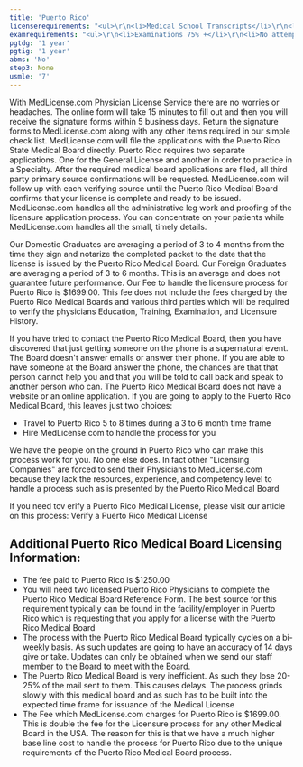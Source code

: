 ```yaml
---
title: 'Puerto Rico'
licenserequirements: "<ul>\r\n<li>Medical School Transcripts</li>\r\n<li>Internship/Residency/Fellowships</li>\r\n<li>All State Medical Licenses (past/present)</li>\r\n<li>Examination Scores</li>\r\n<li>2 Puerto Rico Licensed Physician References</li>\r\n<li>Undergraduate University Transcripts</li>\r\n<li>Medical School Verification Form</li>\r\n<li>Medical School Dean's Letter</li>\r\n<li>Puerto Rico Criminal Clearance Check</li>\r\n<li>Numerous Notarized Attestations</li>\r\n<li>Board Certification</li>\r\n</ul>"
examrequirements: "<ul>\r\n<li>Examinations 75% +</li>\r\n<li>No attempt limit per Step - USMLE</li>\r\n<li>7 year limit-USMLE</li>\r\n<li>1 year PGY for USA Grads</li>\r\n<li>1 year PGY for Non-USA Grads</li>\r\n<li>State Exam Accepted</li>\r\n<li>No 10 year Rule - No SPEX Requirement</li>\r\n<li>No ECFMG Requirement</li>\r\n</ul>"
pgtdg: '1 year'
pgtig: '1 year'
abms: 'No'
step3: None
usmle: '7'
---
```


<p>With MedLicense.com Physician License Service there are no worries or headaches. The online form will take 15 minutes to fill out and then you will receive the signature forms within 5 business days. Return the signature forms to MedLicense.com along with any other items required in our simple check list. MedLicense.com will file the applications with the Puerto Rico State Medical Board directly. Puerto Rico requires two separate applications. One for the General License and another in order to practice in a Specialty. After the required medical board applications are filed, all third party primary source confirmations will be requested. MedLicense.com will follow up with each verifying source until the Puerto Rico Medical Board confirms that your license is complete and ready to be issued. MedLicense.com handles all the administrative leg work and proofing of the licensure application process. You can concentrate on your patients while MedLicense.com handles all the small, timely details.</p>
<p>Our Domestic Graduates are averaging a period of 3 to 4 months from the time they sign and notarize the completed packet to the date that the license is issued by the Puerto Rico Medical Board. Our Foreign Graduates are averaging a period of 3 to 6 months. This is an average and does not guarantee future performance. Our Fee to handle the licensure process for Puerto Rico is $1699.00. This fee does not include the fees charged by the Puerto Rico Medical Boards and various third parties which will be required to verify the physicians Education, Training, Examination, and Licensure History.</p>
<p>If you have tried to contact the Puerto Rico Medical Board, then you have discovered that just getting someone on the phone is a supernatural event. The Board doesn't answer emails or answer their phone. If you are able to have someone at the Board answer the phone, the chances are that that person cannot help you and that you will be told to call back and speak to another person who can. The Puerto Rico Medical Board does not have a website or an online application. If you are going to apply to the Puerto Rico Medical Board, this leaves just two choices:</p>
<ul>
<li>Travel to Puerto Rico 5 to 8 times during a 3 to 6 month time frame</li>
<li>Hire MedLicense.com to handle the process for you</li>
</ul>
<p>We have the people on the ground in Puerto Rico who can make this process work for you. No one else does. In fact other "Licensing Companies" are forced to send their Physicians to MedLicense.com because they lack the resources, experience, and competency level to handle a process such as is presented by the Puerto Rico Medical Board</p>
<p>If you need tov erify a Puerto Rico Medical License, please visit our article on this process: Verify a Puerto Rico Medical License</p>
<h2 id="mcetoc_1cdqi8mdc0">Additional Puerto Rico Medical Board Licensing Information:</h2>
<ul>
<li>The fee paid to Puerto Rico is $1250.00</li>
<li>You will need two licensed Puerto Rico Physicians to complete the Puerto Rico Medical Board Reference Form. The best source for this requirement typically can be found in the facility/employer in Puerto Rico which is requesting that you apply for a license with the Puerto Rico Medical Board</li>
<li>The process with the Puerto Rico Medical Board typically cycles on a bi-weekly basis. As such updates are going to have an accuracy of 14 days give or take. Updates can only be obtained when we send our staff member to the Board to meet with the Board.</li>
<li>The Puerto Rico Medical Board is very inefficient. As such they lose 20-25% of the mail sent to them. This causes delays. The process grinds slowly with this medical board and as such has to be built into the expected time frame for issuance of the Medical License</li>
<li>The Fee which MedLicense.com charges for Puerto Rico is $1699.00. This is double the fee for the Licensure process for any other Medical Board in the USA. The reason for this is that we have a much higher base line cost to handle the process for Puerto Rico due to the unique requirements of the Puerto Rico Medical Board process.</li>
</ul>